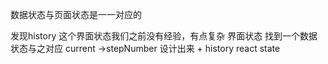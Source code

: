 数据状态与页面状态是一一对应的

发现history 这个界面状态我们之前没有经验，有点复杂
界面状态 找到一个数据状态与之对应
current ->stepNumber  设计出来 + history
react state 